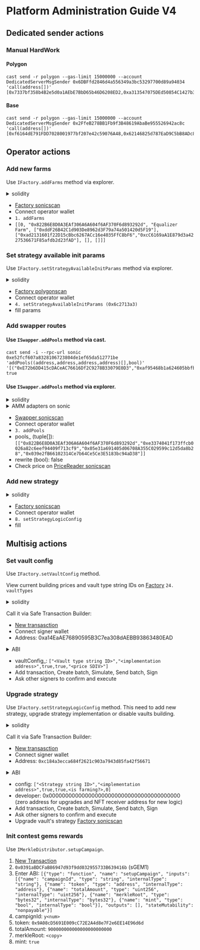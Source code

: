 # Platform Administration Guide V4

## Dedicated sender actions

### Manual HardWork

#### Polygon

```shell
cast send -r polygon --gas-limit 15000000 --account DedicatedServerMsgSender 0x6DBFfd2846d4a556349a3bc53297700d89a94034 'call(address[])' [0x7337bf358b4B2e5d0a1AEbE7BbD65b46D6208ED2,0xa313547075DEd50854C1427b3C82878c010E7e35,]
```

#### Base

```shell
cast send -r polygon --gas-limit 15000000 --account DedicatedServerMsgSender 0x2FfeB278BB1Fb9f3B48619AbaBe955526942ac8c 'call(address[])' [0xf6164dE791FDD7028001977bf207e42c59076A48,0x62146825d787EaD9C5bB8ADc8e7EFd3Ec3d7189a,]```
```

## Operator actions

### Add new farms

Use `IFactory.addFarms` method via explorer.

<details>
  <summary>solidity</summary>

```solidity
struct Farm {
    uint status;
    address pool;
    string strategyLogicId;
    address[] rewardAssets;
    address[] addresses;
    uint[] nums;
    int24[] ticks;
}

/// @notice Add farm to factory
/// @param farms_ Settings and data required to work with the farm.
function addFarms(Farm[] memory farms_) external;
```
</details>

* [Factory sonicscan](https://sonicscan.org/address/0xc184a3ecca684f2621c903a7943d85fa42f56671#writeProxyContract)
* Connect operator wallet
* `1. addFarms`
* `[[0, "0x822B6E8D0A3EAf306A6A604f6AF370F6d893292d", "Equalizer Farm", ["0xddF26B42C1d903De8962d3F79a74a501420d5F19"], ["0xad2131601f22D15cBbc6267ACc16e4035FfC8bF6","0xcC6169aA1E879d3a4227536671F85afdb2d23fAD"], [], []]]`

### Set strategy available init params

Use `IFactory.setStrategyAvailableInitParams` method via explorer.

<details>
  <summary>solidity</summary>

```solidity
/// @notice Initial addition or change of strategy available init params
/// @param id Strategy ID string
/// @param initParams Init params variations that will be parsed by strategy
function setStrategyAvailableInitParams(string memory id, StrategyAvailableInitParams memory initParams) external;
```
</details>

* [Factory polygonscan](https://polygonscan.com/address/0xa14EaAE76890595B3C7ea308dAEBB93863480EAD#writeProxyContract)
* Connect operator wallet
* `4. setStrategyAvailableInitParams (0x6c2713a3)`
* fill params

### Add swapper routes

#### Use `ISwapper.addPools` method via cast.

```shell
cast send -i --rpc-url sonic 0xe52fcf607a8328106723804de1ef65da512771be 'addPools((address,address,address,address)[],bool)' '[("0xE72b6DD415cDACeAC76616Df2C9278B33079E0D3","0xaf95468b1a624605bbfb862b0fb6e9c73ad847b8","0x29219dd400f2Bf60E5a23d13Be72B486D4038894","0x039e2fB66102314Ce7b64Ce5Ce3E5183bc94aD38")]' true
```

#### Use `ISwapper.addPools` method via explorer.

<details>
  <summary>solidity</summary>

```solidity
struct AddPoolData {
    address pool;
    address ammAdapter;
    address tokenIn;
    address tokenOut;
}

function addPools(AddPoolData[] memory pools, bool rewrite) external;
```
</details>

<details>
  <summary>AMM adapters on sonic</summary>

* Solidly (Equalizer, SwapX classic): 0xe3374041f173ffcb0026a82c6eef94409f713cf9
* AlgebraV4 (SwapX CL): 0xcb2dfcaec4F1a4c61c5D09100482109574E6b8C7
* UniswapV3 (Shadow): 0xAf95468B1a624605bbFb862B0FB6e9C73Ad847b8
</details>

* [Swapper sonicscan](https://sonicscan.org/address/0xe52Fcf607A8328106723804De1ef65Da512771Be#writeProxyContract)
* Connect operator wallet
* `3. addPools`
* pools_ (tuple[]): `[["0x822B6E8D0A3EAf306A6A604f6AF370F6d893292d","0xe3374041f173ffcb0026a82c6eef94409f713cf9","0x05e31a691405d06708A355C029599c12d5da8b28","0x039e2fB66102314Ce7b64Ce5Ce3E5183bc94aD38"]]`
* rewrite (bool): false
* Check price on [PriceReader sonicscan](https://sonicscan.org/address/0x422025182dd83a610bfa8b20550dcccdf94dc549#readProxyContract)

### Add new strategy

<details>
  <summary>solidity</summary>

```solidity
struct StrategyLogicConfig {
    string id;
    address implementation;
    bool deployAllowed;
    bool upgradeAllowed;
    bool farming;
    uint tokenId;
}

/// @notice Initial addition or change of strategy logic settings.
/// Operator can add new strategy logic. Governance or multisig can change existing logic config.
/// @param config Strategy logic settings
/// @param developer Strategy developer is receiver of minted StrategyLogic NFT on initial addition
function setStrategyLogicConfig(StrategyLogicConfig memory config, address developer) external;
```
</details>

* [Factory sonicscan](https://sonicscan.org/address/0xc184a3ecca684f2621c903a7943d85fa42f56671#writeProxyContract)
* Connect operator wallet
* `8. setStrategyLogicConfig`
* fill


## Multisig actions

### Set vault config

Use `IFactory.setVaultConfig` method.

View current building prices and vault type string IDs on [Factory](https://polygonscan.com/address/0xa14EaAE76890595B3C7ea308dAEBB93863480EAD#readProxyContract) `24. vaultTypes`

<details>
    <summary>solidity</summary>

```solidity
struct VaultConfig {
    string vaultType;
    address implementation;
    bool deployAllowed;
    bool upgradeAllowed;
    uint buildingPrice;
}

/// @notice Initial addition or change of vault type settings.
/// Operator can add new vault type. Governance or multisig can change existing vault type config.
/// @param vaultConfig_ Vault type settings
function setVaultConfig(VaultConfig memory vaultConfig_) external;
```
</details>

Call it via Safe Transaction Builder:

* [New transasction](https://app.safe.global/apps/open?safe=matic:0x36780E69D38c8b175761c6C5F8eD42E61ee490E9&appUrl=https%3A%2F%2Fapps-portal.safe.global%2Ftx-builder)
* Connect signer wallet
* Address: 0xa14EaAE76890595B3C7ea308dAEBB93863480EAD

<details>
  <summary>ABI</summary>

`
[{"inputs": [{"components": [{"internalType": "string","name": "vaultType","type": "string"},{"internalType": "address","name": "implementation","type": "address"},{"internalType": "bool","name": "deployAllowed","type": "bool"},{"internalType": "bool","name": "upgradeAllowed","type": "bool"},{"internalType": "uint256","name":"buildingPrice","type": "uint256"}],"internalType": "struct IFactory.VaultConfig","name": "vaultConfig_","type": "tuple"}],"name": "setVaultConfig","outputs": [],"stateMutability": "nonpayable","type": "function"}]
`
</details>

* vaultConfig_: `["<Vault type string ID>","<implementation address>",true,true,"<price SDIV>"]`
* Add transaction, Create batch, Simulate, Send batch, Sign
* Ask other signers to confirm and execute

### Upgrade strategy

Use `IFactory.setStrategyLogicConfig` method.
This need to add new strategy, upgrade strategy implementation or disable vaults building.

<details>
  <summary>solidity</summary>

```solidity
struct StrategyLogicConfig {
    string id;
    address implementation;
    bool deployAllowed;
    bool upgradeAllowed;
    bool farming;
    uint tokenId;
}

/// @notice Initial addition or change of strategy logic settings.
/// Operator can add new strategy logic. Governance or multisig can change existing logic config.
/// @param config Strategy logic settings
/// @param developer Strategy developer is receiver of minted StrategyLogic NFT on initial addition
function setStrategyLogicConfig(StrategyLogicConfig memory config, address developer) external;
```
</details>

Call it via Safe Transaction Builder:

* [New transasction](https://app.safe.global/apps/open?safe=sonic:0xF564EBaC1182578398E94868bea1AbA6ba339652&appUrl=https%3A%2F%2Fapps-portal.safe.global%2Ftx-builder)
* Connect signer wallet
* Address: `0xc184a3ecca684f2621c903a7943d85fa42f56671`

<details>
  <summary>ABI</summary>

`
[{"type": "function","name": "strategyLogicConfig","inputs": [{"name": "idHash","type": "bytes32","internalType": "bytes32"}],"outputs": [{"name": "config","type": "tuple","internalType": "struct IFactory.StrategyLogicConfig","components": [{"name": "id","type": "string","internalType": "string"},{"name": "implementation","type": "address","internalType": "address"},{"name": "deployAllowed","type": "bool","internalType": "bool"},{"name": "upgradeAllowed","type": "bool","internalType": "bool"},{"name": "farming","type": "bool","internalType": "bool"},{"name": "tokenId","type": "uint256","internalType": "uint256"}]}],"stateMutability": "view"},{"type": "function","name": "setStrategyLogicConfig","inputs": [{"name": "config","type": "tuple","internalType": "struct IFactory.StrategyLogicConfig","components": [{"name": "id","type": "string","internalType": "string"},{"name": "implementation","type": "address","internalType": "address"},{"name": "deployAllowed","type": "bool","internalType": "bool"},{"name": "upgradeAllowed","type": "bool","internalType": "bool"},{"name": "farming","type": "bool","internalType": "bool"},{"name": "tokenId","type": "uint256","internalType": "uint256"}]},{"name": "developer","type": "address","internalType": "address"}],"outputs": [],"stateMutability": "nonpayable"}]
`
</details>

* config: `["<Strategy string ID>","<implementation address>",true,true,<is farming?>,0]`
* developer: 0x0000000000000000000000000000000000000000 (zero address for upgrades and NFT receiver address for new logic)
* Add transaction, Create batch, Simulate, Send batch, Sign
* Ask other signers to confirm and execute
* Upgrade vault's strategy [Factory sonicscan](https://sonicscan.org/address/0xc184a3ecca684f2621c903a7943d85fa42f56671#writeProxyContract)

### Init contest gems rewards

Use `IMerkleDistributor.setupCampaign`.

1. [New Transaction](https://app.safe.global/apps/open?safe=sonic:0xF564EBaC1182578398E94868bea1AbA6ba339652&appUrl=https%3A%2F%2Fapps-portal.safe.global%2Ftx-builder)
2. `0x0391aBDCFaB86947d93f9dd032955733B639416b` (sGEM1)
3. Enter ABI: `[{"type": "function", "name": "setupCampaign", "inputs": [{"name": "campaignId", "type": "string", "internalType": "string"}, {"name": "token", "type": "address", "internalType": "address"}, {"name": "totalAmount", "type": "uint256", "internalType": "uint256"}, {"name": "merkleRoot", "type": "bytes32", "internalType": "bytes32"}, {"name": "mint", "type": "bool", "internalType": "bool"}], "outputs": [], "stateMutability": "nonpayable"}]`
4. campignId: `y<num>`
5. token: `0x9A08cD5691E009cC72E2A4d8e7F2e6EE14E96d6d`
6. totalAmount: `900000000000000000000000`
7. merkleRoot: `<copy>`
8. mint: `true`

